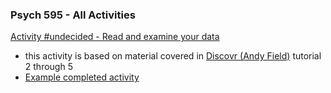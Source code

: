 ### Psych 595 - All Activities

[Activity #undecided - Read and examine your data](read-examine-instructions.md)  
  - this activity is based on material covered in [Discovr (Andy Field)](https://www.discovr.rocks/discovr/) tutorial 2 through 5
  - [Example completed activity](read-examine-solution.md)
  
